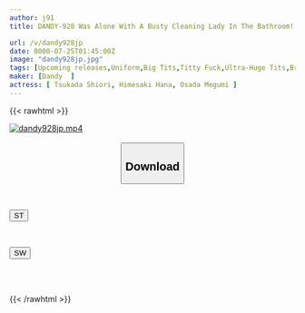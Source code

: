 ```yaml
---
author: j91
title: DANDY-928 Was Alone With A Busty Cleaning Lady In The Bathroom! Her Huge Tits Popping Out Of Her Work Clothes Made Me Instantly Erect! I Thought She Would Find Out I Was Masturbating And Get Angry, But She Provoked Me And Did It!

url: /v/dandy928jp
date: 0000-07-25T01:45:00Z
image: "dandy928jp.jpg"
tags: [Upcoming releases,Uniform,Big Tits,Titty Fuck,Ultra-Huge Tits,Breast Peeker	]
maker: [Dandy  ]
actress: [ Tsukada Shiori, Himesaki Hana, Osada Megumi ]
---
```



{{< rawhtml >}}

<div class="video" data-videoid="pending_link_3.html">
    <a href="javascript:;">
        <img src="/v/dandy928jp/dandy928jp.jpg" width="WIDTH" height="HEIGHT" alt="dandy928jp.mp4" loading="lazy">
    </a>
</div>

<script type="text/javascript" src="https://j91.asia/asset/on-demand-pend.js"></script>

<br>
  <link rel="stylesheet" href="https://j91.asia/asset/bs5.css">
  
  <center>
  <button class="btn btn-primary" type="button" data-bs-toggle="collapse" data-bs-target=".multi-collapse" aria-expanded="false" aria-controls="multiCollapseExample1 multiCollapseExample2"><h2>Download</h2></button></center>
</p>
<div class="row">
  <div class="col">
    <div class="collapse multi-collapse" id="multiCollapseExample1">
      <div class="card card-body">
	      	      <br>
<div class="buttons">  
<p><a href="https://j91.asia/pending_link_3.html" target="_blank"><button class="btn-hover color-3"><i class="fa fa-download"></i> ST</button></a></p></div>
    </div>
  </div>
</div>
  <div class="col">
    <div class="collapse multi-collapse" id="multiCollapseExample2">
      <div class="card card-body">
	      <br>
<div class="buttons">
<p><a href="https://j91.asia/pending_link_3.html" target="_blank"><button class="btn-hover color-2"><i class="fa fa-download"></i> SW</button></a></p></div>
<br><br>
      </div>
    </div>
  </div>
</div>

{{< /rawhtml >}}
